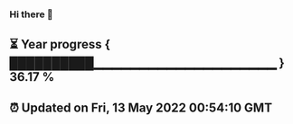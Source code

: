 ### Hi there 👋
⏳ Year progress { ██████████▁▁▁▁▁▁▁▁▁▁▁▁▁▁▁▁▁▁▁▁ } 36.17 %
---
⏰ Updated on Fri, 13 May 2022 00:54:10 GMT
---
